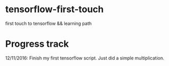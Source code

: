 # tensorflow-first-touch
first touch to tensorflow && learning path  
# Progress track
12/11/2016: Finish my first tensorflow script. Just did a simple multiplication.
